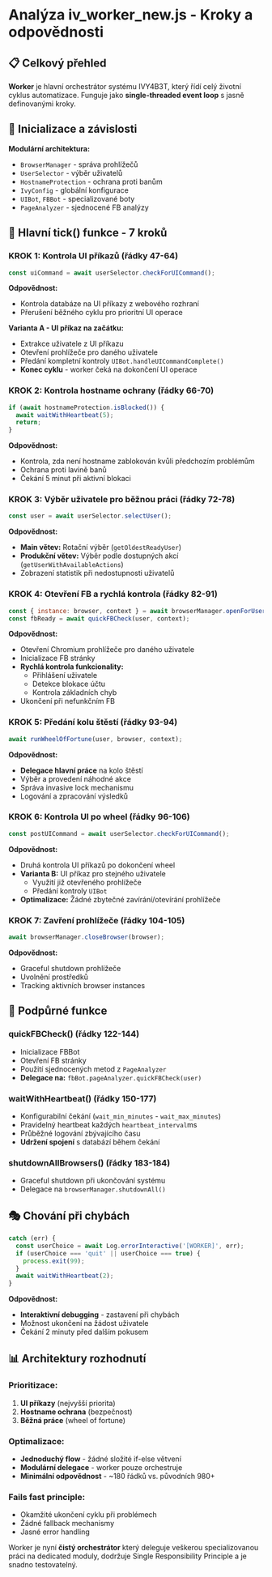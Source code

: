 # Analýza iv_worker_new.js - Kroky a odpovědnosti

## 📋 Celkový přehled

**Worker** je hlavní orchestrátor systému IVY4B3T, který řídí celý životní cyklus automatizace. Funguje jako **single-threaded event loop** s jasně definovanými kroky.

## 🔧 Inicializace a závislosti

**Modulární architektura:**
- `BrowserManager` - správa prohlížečů
- `UserSelector` - výběr uživatelů
- `HostnameProtection` - ochrana proti banům
- `IvyConfig` - globální konfigurace
- `UIBot`, `FBBot` - specializované boty
- `PageAnalyzer` - sjednocené FB analýzy

## 🎯 Hlavní tick() funkce - 7 kroků

### **KROK 1: Kontrola UI příkazů** (řádky 47-64)
```javascript
const uiCommand = await userSelector.checkForUICommand();
```
**Odpovědnost:**
- Kontrola databáze na UI příkazy z webového rozhraní
- Přerušení běžného cyklu pro prioritní UI operace

**Varianta A - UI příkaz na začátku:**
- Extrakce uživatele z UI příkazu
- Otevření prohlížeče pro daného uživatele
- Předání kompletní kontroly `UIBot.handleUICommandComplete()`
- **Konec cyklu** - worker čeká na dokončení UI operace

### **KROK 2: Kontrola hostname ochrany** (řádky 66-70)
```javascript
if (await hostnameProtection.isBlocked()) {
  await waitWithHeartbeat(5);
  return;
}
```
**Odpovědnost:**
- Kontrola, zda není hostname zablokován kvůli předchozím problémům
- Ochrana proti lavině banů
- Čekání 5 minut při aktivní blokaci

### **KROK 3: Výběr uživatele pro běžnou práci** (řádky 72-78)
```javascript
const user = await userSelector.selectUser();
```
**Odpovědnost:**
- **Main větev:** Rotační výběr (`getOldestReadyUser`)
- **Produkční větev:** Výběr podle dostupných akcí (`getUserWithAvailableActions`)
- Zobrazení statistik při nedostupnosti uživatelů

### **KROK 4: Otevření FB a rychlá kontrola** (řádky 82-91)
```javascript
const { instance: browser, context } = await browserManager.openForUser(user);
const fbReady = await quickFBCheck(user, context);
```
**Odpovědnost:**
- Otevření Chromium prohlížeče pro daného uživatele
- Inicializace FB stránky
- **Rychlá kontrola funkcionality:**
  - Přihlášení uživatele
  - Detekce blokace účtu
  - Kontrola základních chyb
- Ukončení při nefunkčním FB

### **KROK 5: Předání kolu štěstí** (řádky 93-94)
```javascript
await runWheelOfFortune(user, browser, context);
```
**Odpovědnost:**
- **Delegace hlavní práce** na kolo štěstí
- Výběr a provedení náhodné akce
- Správa invasive lock mechanismu
- Logování a zpracování výsledků

### **KROK 6: Kontrola UI po wheel** (řádky 96-106)
```javascript
const postUICommand = await userSelector.checkForUICommand();
```
**Odpovědnost:**
- Druhá kontrola UI příkazů po dokončení wheel
- **Varianta B:** UI příkaz pro stejného uživatele
  - Využití již otevřeného prohlížeče
  - Předání kontroly `UIBot`
- **Optimalizace:** Žádné zbytečné zavírání/otevírání prohlížeče

### **KROK 7: Zavření prohlížeče** (řádky 104-105)
```javascript
await browserManager.closeBrowser(browser);
```
**Odpovědnost:**
- Graceful shutdown prohlížeče
- Uvolnění prostředků
- Tracking aktivních browser instances

## 🔄 Podpůrné funkce

### **quickFBCheck()** (řádky 122-144)
- Inicializace FBBot
- Otevření FB stránky
- Použití sjednocených metod z `PageAnalyzer`
- **Delegace na:** `fbBot.pageAnalyzer.quickFBCheck(user)`

### **waitWithHeartbeat()** (řádky 150-177)
- Konfigurabilní čekání (`wait_min_minutes` - `wait_max_minutes`)
- Pravidelný heartbeat každých `heartbeat_interval`ms
- Průběžné logování zbývajícího času
- **Udržení spojení** s databází během čekání

### **shutdownAllBrowsers()** (řádky 183-184)
- Graceful shutdown při ukončování systému
- Delegace na `browserManager.shutdownAll()`

## 🎭 Chování při chybách

```javascript
catch (err) {
  const userChoice = await Log.errorInteractive('[WORKER]', err);
  if (userChoice === 'quit' || userChoice === true) {
    process.exit(99);
  }
  await waitWithHeartbeat(2);
}
```
**Odpovědnost:**
- **Interaktivní debugging** - zastavení při chybách
- Možnost ukončení na žádost uživatele
- Čekání 2 minuty před dalším pokusem

## 📊 Architektury rozhodnutí

### **Prioritizace:**
1. **UI příkazy** (nejvyšší priorita)
2. **Hostname ochrana** (bezpečnost)
3. **Běžná práce** (wheel of fortune)

### **Optimalizace:**
- **Jednoduchý flow** - žádné složité if-else větvení
- **Modulární delegace** - worker pouze orchestruje
- **Minimální odpovědnost** - ~180 řádků vs. původních 980+

### **Fails fast principle:**
- Okamžité ukončení cyklu při problémech
- Žádné fallback mechanismy
- Jasné error handling

Worker je nyní **čistý orchestrátor** který deleguje veškerou specializovanou práci na dedicated moduly, dodržuje Single Responsibility Principle a je snadno testovatelný.